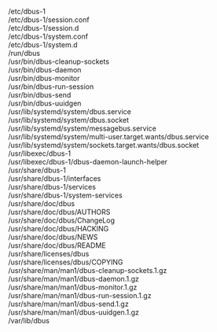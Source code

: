 /etc/dbus-1  
/etc/dbus-1/session.conf  
/etc/dbus-1/session.d  
/etc/dbus-1/system.conf  
/etc/dbus-1/system.d  
/run/dbus  
/usr/bin/dbus-cleanup-sockets  
/usr/bin/dbus-daemon  
/usr/bin/dbus-monitor  
/usr/bin/dbus-run-session  
/usr/bin/dbus-send  
/usr/bin/dbus-uuidgen  
/usr/lib/systemd/system/dbus.service  
/usr/lib/systemd/system/dbus.socket  
/usr/lib/systemd/system/messagebus.service  
/usr/lib/systemd/system/multi-user.target.wants/dbus.service  
/usr/lib/systemd/system/sockets.target.wants/dbus.socket  
/usr/libexec/dbus-1  
/usr/libexec/dbus-1/dbus-daemon-launch-helper  
/usr/share/dbus-1  
/usr/share/dbus-1/interfaces  
/usr/share/dbus-1/services  
/usr/share/dbus-1/system-services  
/usr/share/doc/dbus  
/usr/share/doc/dbus/AUTHORS  
/usr/share/doc/dbus/ChangeLog  
/usr/share/doc/dbus/HACKING  
/usr/share/doc/dbus/NEWS  
/usr/share/doc/dbus/README  
/usr/share/licenses/dbus  
/usr/share/licenses/dbus/COPYING  
/usr/share/man/man1/dbus-cleanup-sockets.1.gz  
/usr/share/man/man1/dbus-daemon.1.gz  
/usr/share/man/man1/dbus-monitor.1.gz  
/usr/share/man/man1/dbus-run-session.1.gz  
/usr/share/man/man1/dbus-send.1.gz  
/usr/share/man/man1/dbus-uuidgen.1.gz  
/var/lib/dbus  
